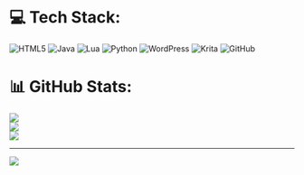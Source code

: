 
# 💻 Tech Stack:
![HTML5](https://img.shields.io/badge/html5-%23E34F26.svg?style=for-the-badge&logo=html5&logoColor=white) ![Java](https://img.shields.io/badge/java-%23ED8B00.svg?style=for-the-badge&logo=openjdk&logoColor=white) ![Lua](https://img.shields.io/badge/lua-%232C2D72.svg?style=for-the-badge&logo=lua&logoColor=white) ![Python](https://img.shields.io/badge/python-3670A0?style=for-the-badge&logo=python&logoColor=ffdd54) ![WordPress](https://img.shields.io/badge/WordPress-%23117AC9.svg?style=for-the-badge&logo=WordPress&logoColor=white) ![Krita](https://img.shields.io/badge/Krita-203759?style=for-the-badge&logo=krita&logoColor=EEF37B) ![GitHub](https://img.shields.io/badge/github-%23121011.svg?style=for-the-badge&logo=github&logoColor=white)
# 📊 GitHub Stats:
![](https://github-readme-stats.vercel.app/api?username=kwaneezy&theme=rose&hide_border=false&include_all_commits=true&count_private=true)<br/>
![](https://nirzak-streak-stats.vercel.app/?user=kwaneezy&theme=rose&hide_border=false)<br/>
![](https://github-readme-stats.vercel.app/api/top-langs/?username=kwaneezy&theme=rose&hide_border=false&include_all_commits=true&count_private=true&layout=compact)

---
[![](https://visitcount.itsvg.in/api?id=kwaneezy&icon=0&color=0)](https://visitcount.itsvg.in)

<!-- Proudly created with GPRM ( https://gprm.itsvg.in ) -->
